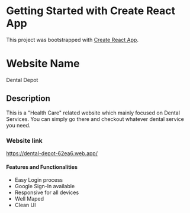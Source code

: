 # Getting Started with Create React App

This project was bootstrapped with [Create React App](https://github.com/facebook/create-react-app).

# Website Name
Dental Depot

## Description
This is a "Health Care" related website which mainly focused on Dental Services. You can simply go there and checkout whatever dental service you need.

### Website link
https://dental-depot-62ea6.web.app/

#### Features and Functionalities

* Easy Login process
* Google Sign-In available
* Responsive for all devices
* Well Maped
* Clean UI